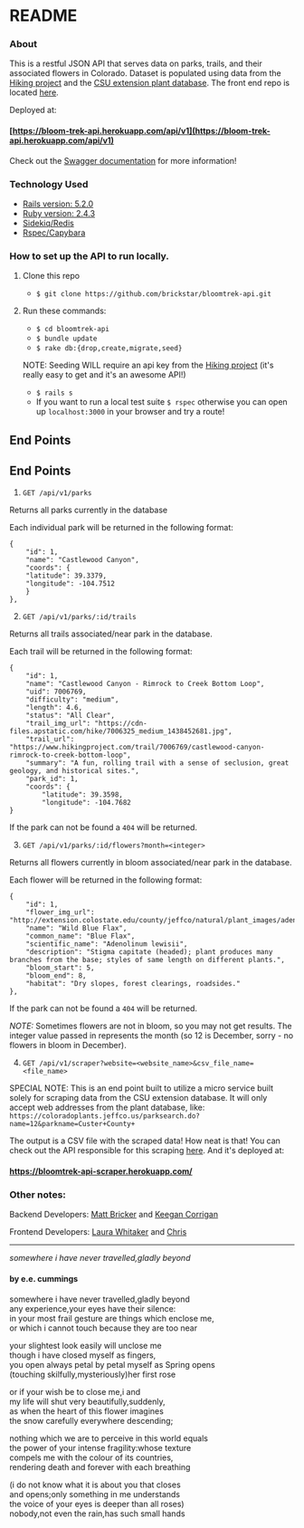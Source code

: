 # README

### About

This is a restful JSON API that serves data on parks, trails, and their associated flowers in Colorado. Dataset is populated using data from the [Hiking project](https://www.hikingproject.com/) and the [CSU extension plant database](https://coloradoplants.jeffco.us/). The front end repo is located [here](https://github.com/laurakwhit/bloom-trek).

Deployed at:

#### [https://bloom-trek-api.herokuapp.com/api/v1](https://bloom-trek-api.herokuapp.com/api/v1)

Check out the [Swagger documentation](https://app.swaggerhub.com/apis-docs/BloomTrek/BloomTrek/1.0.0) for more information!

### Technology Used

* [Rails version: 5.2.0](https://rubyonrails.org/)
* [Ruby version: 2.4.3](https://www.ruby-lang.org/en/)
* [Sidekiq/Redis](https://sidekiq.org/)
* [Rspec/Capybara](http://rspec.info/documentation/)

### How to set up the API to run locally.

1. Clone this repo
    * `$ git clone https://github.com/brickstar/bloomtrek-api.git`

2. Run these commands:
    * `$ cd bloomtrek-api`
    * `$ bundle update`
    * `$ rake db:{drop,create,migrate,seed}`
   
    NOTE: Seeding WILL require an api key from the [Hiking project](https://www.hikingproject.com/data) (it's really easy to get and it's an awesome API!)
    
    * `$ rails s`
    * If you want to run a local test suite `$ rspec` otherwise you can open up `localhost:3000` in your browser and try a route!

 ## End Points

## End Points

1. `GET /api/v1/parks`

Returns all parks currently in the database

Each individual park will be returned in the following format:

```
{
	"id": 1,
	"name": "Castlewood Canyon",
	"coords": {
	"latitude": 39.3379,
	"longitude": -104.7512
	}
},
```

2. `GET /api/v1/parks/:id/trails`

Returns all trails associated/near park in the database.

Each trail will be returned in the following format:

```
{
	"id": 1,
	"name": "Castlewood Canyon - Rimrock to Creek Bottom Loop",
	"uid": 7006769,
	"difficulty": "medium",
	"length": 4.6,
	"status": "All Clear",
	"trail_img_url": "https://cdn-files.apstatic.com/hike/7006325_medium_1438452681.jpg",
	"trail_url": "https://www.hikingproject.com/trail/7006769/castlewood-canyon-rimrock-to-creek-bottom-loop",
	"summary": "A fun, rolling trail with a sense of seclusion, great geology, and historical sites.",
	"park_id": 1,
	"coords": {
		"latitude": 39.3598,
		"longitude": -104.7682
}
```

If the park can not be found a `404` will be returned.

3. `GET /api/v1/parks/:id/flowers?month=<integer>`

Returns all flowers currently in bloom associated/near park in the database.

Each flower will be returned in the following format:

```
{
	"id": 1,
	"flower_img_url": "http://extension.colostate.edu/county/jeffco/natural/plant_images/adenolinum_lewisii_1_378x400.jpg",
	"name": "Wild Blue Flax",
	"common_name": "Blue Flax",
	"scientific_name": "Adenolinum lewisii",
	"description": "Stigma capitate (headed); plant produces many branches from the base; styles of same length on different plants.",
	"bloom_start": 5,
	"bloom_end": 8,
	"habitat": "Dry slopes, forest clearings, roadsides."
},
```

If the park can not be found a `404` will be returned. 

*NOTE:* Sometimes flowers are not in bloom, so you may not get results. The integer value passed in represents the month (so 12 is December, sorry - no flowers in bloom in December).

4. `GET /api/v1/scraper?website=<website_name>&csv_file_name=<file_name>`

SPECIAL NOTE: This is an end point built to utilize a micro service built solely for scraping data from the CSU extension database. It will only accept web addresses from the plant database, like: `https://coloradoplants.jeffco.us/parksearch.do?name=12&parkname=Custer+County+`

The output is a CSV file with the scraped data! How neat is that! You can check out the API responsible for this scraping [here](https://github.com/KeeganCorrigan/bloomtrek_scraper). And it's deployed at: 

#### https://bloomtrek-api-scraper.herokuapp.com/

### Other notes:

Backend Developers: [Matt Bricker](https://github.com/brickstar) and [Keegan Corrigan](https://github.com/keegancorrigan/)

Frontend Developers: [Laura Whitaker](https://github.com/laurakwhit) and [Chris](https://github.com/chrisboylen)

-------

*somewhere i have never travelled,gladly beyond*

#### by e.e. cummings

somewhere i have never travelled,gladly beyond<br/>
any experience,your eyes have their silence:<br/>
in your most frail gesture are things which enclose me,<br/>
or which i cannot touch because they are too near<br/>

your slightest look easily will unclose me<br/>
though i have closed myself as fingers,<br/>
you open always petal by petal myself as Spring opens<br/>
(touching skilfully,mysteriously)her first rose<br/>

or if your wish be to close me,i and<br/>
my life will shut very beautifully,suddenly,<br/>
as when the heart of this flower imagines<br/>
the snow carefully everywhere descending;<br/>

nothing which we are to perceive in this world equals<br/>
the power of your intense fragility:whose texture<br/>
compels me with the colour of its countries,<br/>
rendering death and forever with each breathing<br/>

(i do not know what it is about you that closes<br/>
and opens;only something in me understands<br/>
the voice of your eyes is deeper than all roses)<br/>
nobody,not even the rain,has such small hands<br/>

